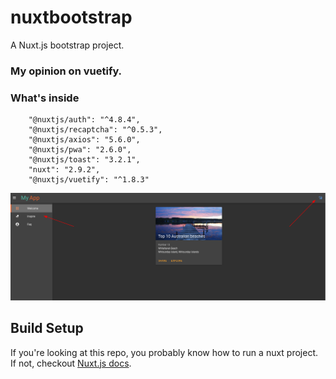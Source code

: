 # nuxtbootstrap

A Nuxt.js bootstrap project.

### My opinion on vuetify.

### What's inside

~~~~
    "@nuxtjs/auth": "^4.8.4",
    "@nuxtjs/recaptcha": "^0.5.3",
    "@nuxtjs/axios": "5.6.0",
    "@nuxtjs/pwa": "2.6.0",
    "@nuxtjs/toast": "3.2.1",
    "nuxt": "2.9.2",
    "@nuxtjs/vuetify": "^1.8.3"
~~~~


<img src="https://raw.githubusercontent.com/AndreiD/NuxtBootstrap/master/assets/howitlooks.png" alt="how it looks"/>

## Build Setup

If you're looking at this repo, you probably know how to run a nuxt project. If not, checkout [Nuxt.js docs](https://nuxtjs.org).
